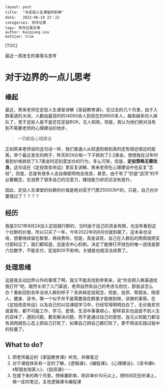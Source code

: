 ```
layout: post
title:  "与定投人生课堂的别离"
date:   2022-06-19 22：22
categories: 写作记录
tags: 写作记录日常 
author: Kaiqiang Lou
mathjax: true
```

[TOC]









最近一周发生的事情与思考

# 对于边界的一点儿思考

## 缘起

最近，笑来老师在定投人生课堂讲解《家庭教育课》，在过去的几个月里，由于入群渠道的关闭，人数由最高时的14000余人到现在的9600多人，越来越多的人掉队了，至于这些人是不是还在定投BOX，无人知晓，但是，我认为他们绝对没有到不需要老师的心理建设的地步，

> 一切都是心理建设

正如笑来老师说的这句话一样，我们普通人从知道到做到真的还有很远很远的距离，举个最近发生的例子，昨天BOX价格一下子跌到了2.2美金，想想我在过年时看到价格跌到了3.7美金时还刻意加仓的行为，多么可笑，但是，**定投策略无需改良**，这句话在《定投改变命运》里反复讲解，笑来老师在心理建设中也反复“念经”，但是，还是有很多人去自做聪明地去改良，甚至，由于有了“抄底”逃顶“的不必要概念，去浪费了很多自己的注意力，赚钱能力却迟迟没有提升。

因此，定投人生课堂的社群的价值是绝对高于门票2500CNY的，只是，自己也许要错过了？？？？

## 经历

我是2021年8月24加入定投践行群的，当时由于自己的资金有限，也没有看到这个社群的价值，所以只买了一年，今年2022年的8月份就到期了，这本来也没啥，想要继续留在群里，再续费呗，但是，真是该死，自己在入群后的两周就把支付密码忘了，我们都知道，这是去中心机制，决定了能够打开钱包的唯一途径是那六位数字，不能支付，定投BOX不影响，关键是也就没法续费了。

## 处理思绪

这是我主动边界以外的事情了啊，我又不能去找到李笑来，说“你去把入群渠道给我打开”吧，既然关闭了入门渠道，老师自然有自己的考虑与担忧，那我该怎么办？重新回到去年没进入群的样子？丢弃掉定投观念，但是，投资、帮朋友、陪家人、健身、读书，哪一个似乎并不是需要我在群里才能做到呀，该做的事情，在《定投改变命运》以及自己的以往课程学习中，已经写得明明白白了，无论我贫穷或富有，都不可能工作、学习、爱情、生活中事事顺心，那样其实也品尝不到人生的百味了，遇到问题，要去解决问题，而不是通过自己的感觉，连元认知能力都没有调用就在心态上把自己打败了，如果自己把自己都打败了，更不用谈实践过程中的较量了。

## What to do?

1. 把老师最近的《家庭教育课》听完，并做笔记
2. 对于课程体系有一定的了解，《逻辑课》、《编程课》、《心理建设》、《读书课》、《帮朋友陪家人》、《投资课》······
3. 在接下来的两个月里，停掉兼职单，除非单价10元以上，把时间花在听课上，做一定的笔记，主攻逻辑课与编程课